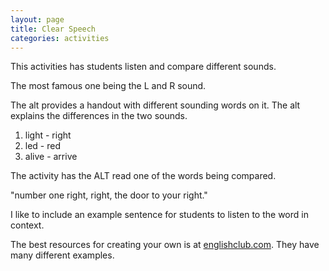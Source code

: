 ```yaml
---
layout: page
title: Clear Speech
categories: activities
---
```


This activities has students listen and compare different sounds.

The most famous one being the L and R sound.

The alt provides a handout with different sounding words on it. The alt explains the differences in the two sounds.

1. light - right
2. led - red
3. alive - arrive

The activity has the ALT read one of the words being compared.

"number one right, right, the door to your right."

I like to include an example sentence for students to listen to the word in context.

The best resources for creating your own is at [englishclub.com](https://www.englishclub.com/pronunciation/minimal-pairs.htm). They have many different examples. 